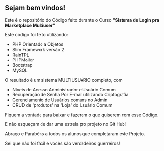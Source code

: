 <h2>Sejam bem vindos!</h2>

Este é o repositório do Código feito durante o Curso <strong>"Sistema de Login pra Marketplace Multiuser"</strong>

Este código foi feito utilizando:

<ul>
    <li>PHP Orientado a Objetos</li>
    <li>Slim Framework versão 2</li>
    <li>RainTPL</li>
    <li>PHPMailer</li>
    <li>Bootstrap</li>
    <li>MySQL</li>
</ul>



O resultado é um sistema MULTIUSUÁRIO completo, com: 

<ul>
    <li>Níveis de Acesso Administrador e Usuário Comum</li>
    <li>Recuperação de Senha Por E-mail utilizando Criptografia</li>
    <li>Gerenciamento de Usuários comuns no Admin</li>
    <li>CRUD de 'produtos' na 'Loja' do Usuário Comum</li>
</ul>

Fiquem a vontade para baixar e fazerem o que quiserem com esse Código.

E não esqueçam de dar uma estrela pro projeto no Git Hub!

Abraço e Parabéns a todos os alunos que completaram este Projeto.

Sei que não foi fácil e vocês são verdadeiros guerreiros!